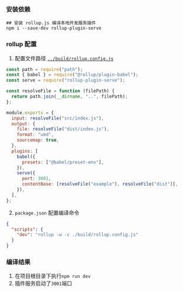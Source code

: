 ### 安装依赖

```
## 安装 rollup.js 编译本地开发服务插件
npm i --save-dev rollup-plugin-serve
```

### rollup 配置

1. 配置文件路径 [`../build/rollup.config.js`](../build/rollup.config.js)

```javascript
const path = require("path");
const { babel } = require("@rollup/plugin-babel");
const serve = require("rollup-plugin-serve");

const resolveFile = function (filePath) {
  return path.join(__dirname, "..", filePath);
};

module.exports = {
  input: resolveFile("src/index.js"),
  output: {
    file: resolveFile("dist/index.js"),
    format: "umd",
    sourcemap: true,
  },
  plugins: [
    babel({
      presets: ["@babel/preset-env"],
    }),
    serve({
      port: 3001,
      contentBase: [resolveFile("example"), resolveFile("dist")],
    }),
  ],
};
```

2. `package.json` 配置编译命令

```json
{
  "scripts": {
    "dev": "rollup -w -c ./build/rollup.config.js"
  }
}
```

### 编译结果

1. 在项目根目录下执行`npm run dev`
2. 插件服务启动了`3001`端口
